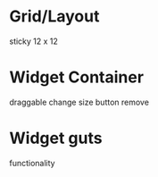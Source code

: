 

# Grid/Layout
sticky
12 x 12

# Widget Container
draggable
change size button
remove



# Widget guts
functionality